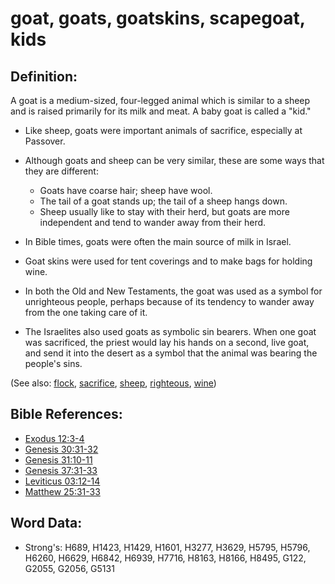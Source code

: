 # goat, goats, goatskins, scapegoat, kids #

## Definition: ##

A goat is a medium-sized, four-legged animal which is similar to a sheep and is raised primarily for its milk and meat. A baby goat is called a "kid."

* Like sheep, goats were important animals of sacrifice, especially at Passover.
* Although goats and sheep can be very similar, these are some ways that they are different:

  * Goats have coarse hair; sheep have wool.
  * The tail of a goat stands up; the tail of a sheep hangs down.
  * Sheep usually like to stay with their herd, but goats are more independent and tend to wander away from their herd.

* In Bible times, goats were often the main source of milk in Israel.
* Goat skins were used for tent coverings and to make bags for holding wine.
* In both the Old and New Testaments, the goat was used as a symbol for unrighteous people, perhaps because of its tendency to wander away from the one taking care of it.
* The Israelites also used goats as symbolic sin bearers. When one goat was sacrificed, the priest would lay his hands on a second, live goat, and send it into the desert as a symbol that the animal was bearing the people's sins.

(See also: [flock](../other/flock.md), [sacrifice](../other/sacrifice.md), [sheep](../other/sheep.md), [righteous](../kt/righteous.md), [wine](../other/wine.md))

## Bible References: ##

* [Exodus 12:3-4](rc://en/tn/help/exo/12/03)
* [Genesis 30:31-32](rc://en/tn/help/gen/30/31)
* [Genesis 31:10-11](rc://en/tn/help/gen/31/10)
* [Genesis 37:31-33](rc://en/tn/help/gen/37/31)
* [Leviticus 03:12-14](rc://en/tn/help/lev/03/12)
* [Matthew 25:31-33](rc://en/tn/help/mat/25/31)

## Word Data: ##

* Strong's: H689, H1423, H1429, H1601, H3277, H3629, H5795, H5796, H6260, H6629, H6842, H6939, H7716, H8163, H8166, H8495, G122, G2055, G2056, G5131
